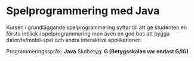 # Spelprogrammering med Java

Kursen i grundläggande spelprogrammering syftar till att ge studenten en första inblick i spelprogrammering men även en god bas att bygga dator/tv/mobil-spel och andra interaktiva applikationer.

Programmeringsspråk: <b>Java</b>
Slutbetyg: <b>G (Betygsskalan var endast G/IG)</b>
